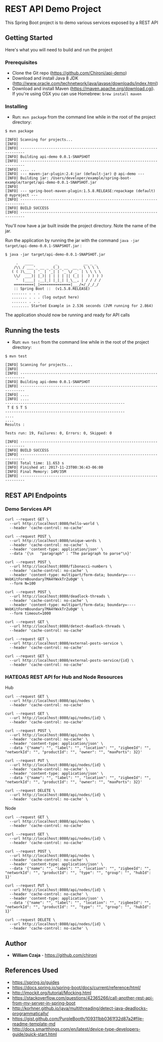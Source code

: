 # REST API Demo Project

This Spring Boot project is to demo various services exposed by a REST API

## Getting Started

Here's what you will need to build and run the project

### Prerequisites

* Clone the Git repo (https://github.com/Chironi/api-demo)
* Download and install Java 8 JDK (http://www.oracle.com/technetwork/java/javase/downloads/index.html)
* Download and install Maven (https://maven.apache.org/download.cgi). If you're using OSX you can use Homebrew: ```brew install maven```


### Installing

* Run: ```mvn package``` from the command line while in the root of the project directory:
```
$ mvn package

[INFO] Scanning for projects...
[INFO]
[INFO] ------------------------------------------------------------------------
[INFO] Building api-demo 0.0.1-SNAPSHOT
[INFO] ------------------------------------------------------------------------
[INFO] .... ..
[INFO] --- maven-jar-plugin:2.4:jar (default-jar) @ api-demo ---
[INFO] Building jar: /Users/developer/example/spring-boot-example/target/api-demo-0.0.1-SNAPSHOT.jar
[INFO]
[INFO] --- spring-boot-maven-plugin:1.5.8.RELEASE:repackage (default) @ myproject ---
[INFO] ------------------------------------------------------------------------
[INFO] BUILD SUCCESS
[INFO] ------------------------------------------------------------------------
```
You'll now have a jar built inside the project directory. Note the name of the jar.

Run the application by running the jar with the command ```java -jar target/api-demo-0.0.1-SNAPSHOT.jar``` :
 ```
 $ java -jar target/api-demo-0.0.1-SNAPSHOT.jar
    
      .   ____          _            __ _ _
     /\\ / ___'_ __ _ _(_)_ __  __ _ \ \ \ \
    ( ( )\___ | '_ | '_| | '_ \/ _` | \ \ \ \
     \\/  ___)| |_)| | | | | || (_| |  ) ) ) )
      '  |____| .__|_| |_|_| |_\__, | / / / /
     =========|_|==============|___/=/_/_/_/
     :: Spring Boot ::  (v1.5.8.RELEASE)
    ....... . . .
    ....... . . . (log output here)
    ....... . . .
    ........ Started Example in 2.536 seconds (JVM running for 2.864)
```

The application should now be running and ready for API calls

## Running the tests

* Run: ```mvn test``` from the command line while in the root of the project directory:
```
$ mvn test

[INFO] Scanning for projects...
[INFO]
[INFO] ------------------------------------------------------------------------
[INFO] Building api-demo 0.0.1-SNAPSHOT
[INFO] ------------------------------------------------------------------------
[INFO] ....
[INFO] ....
-------------------------------------------------------
 T E S T S
-------------------------------------------------------
....
....
Results :

Tests run: 19, Failures: 0, Errors: 0, Skipped: 0

[INFO] ------------------------------------------------------------------------
[INFO] BUILD SUCCESS
[INFO] ------------------------------------------------------------------------
[INFO] Total time: 11.653 s
[INFO] Finished at: 2017-11-23T00:36:43-06:00
[INFO] Final Memory: 14M/35M
[INFO] ------------------------------------------------------------------------
```

## REST API Endpoints

### Demo Services API

```
curl --request GET \
  --url http://localhost:8080/hello-world \
  --header 'cache-control: no-cache'
```

```
curl --request POST \
  --url http://localhost:8080/unique-words \
  --header 'cache-control: no-cache' \
  --header 'content-type: application/json' \
  --data '{\n	"paragraph" : "The paragraph to parse"\n}'
```

```
curl --request POST \
  --url http://localhost:8080/fibonacci-numbers \
  --header 'cache-control: no-cache' \
  --header 'content-type: multipart/form-data; boundary=----WebKitFormBoundary7MA4YWxkTrZu0gW' \
  --form N=100
```

```
curl --request POST \
  --url http://localhost:8080/deadlock-threads \
  --header 'cache-control: no-cache' \
  --header 'content-type: multipart/form-data; boundary=----WebKitFormBoundary7MA4YWxkTrZu0gW' \
  --form timeout=1000
```


```
curl --request GET \
  --url http://localhost:8080/detect-deadlock-threads \
  --header 'cache-control: no-cache'
```


```
curl --request GET \
  --url http://localhost:8080/external-posts-service \
  --header 'cache-control: no-cache'
```


```
curl --request GET \
  --url http://localhost:8080/external-posts-service/{id} \
  --header 'cache-control: no-cache'
```

### HATEOAS REST API for Hub and Node Resources

Hub
```
curl --request GET \
  --url http://localhost:8080/api/nodes \
  --header 'cache-control: no-cache'
```

```
curl --request GET \
  --url http://localhost:8080/api/nodes/{id} \
  --header 'cache-control: no-cache'
```

```
curl --request POST \
  --url http://localhost:8080/api/nodes \
  --header 'cache-control: no-cache' \
  --header 'content-type: application/json' \
  --data '{"name": "", "label": "", "location": "", "zigbeeId": "", "networkId": "", "productId": "", "owner": "", "maxPorts": 32}'
```

```
curl --request PUT \
  --url http://localhost:8080/api/nodes/{id} \
  --header 'cache-control: no-cache' \
  --header 'content-type: application/json' \
  --data '{"name": "", "label": "", "location": "", "zigbeeId": "", "networkId": "", "productId": "", "owner": "", "maxPorts": 32}'
```

```
curl --request DELETE \
  --url http://localhost:8080/api/nodes/{id} \
  --header 'cache-control: no-cache' \
```

Node
```
curl --request GET \
  --url http://localhost:8080/api/nodes \
  --header 'cache-control: no-cache'
```

```
curl --request GET \
  --url http://localhost:8080/api/nodes/{id} \
  --header 'cache-control: no-cache'
```

```
curl --request POST \
  --url http://localhost:8080/api/nodes \
  --header 'cache-control: no-cache' \
  --header 'content-type: application/json' \
  --data '{"name": "", "label": "", "location": "", "zigbeeId": "", "networkId": "", "productId": "", "type": "", "group": "", "hubId": 1}'
```

```
curl --request PUT \
  --url http://localhost:8080/api/nodes/{id} \
  --header 'cache-control: no-cache' \
  --header 'content-type: application/json' \
  --data '{"name": "", "label": "", "location": "", "zigbeeId": "", "networkId": "", "productId": "", "type": "", "group": "", "hubId": 1}'
```

```
curl --request DELETE \
  --url http://localhost:8080/api/nodes/{id} \
  --header 'cache-control: no-cache' \
```

## Author

* **William Czaja** - https://github.com/chironi

## References Used

* https://spring.io/guides
* https://docs.spring.io/spring-boot/docs/current/reference/html/
* http://jmockit.org/tutorial/Mocking.html
* https://stackoverflow.com/questions/42365266/call-another-rest-api-from-my-server-in-spring-boot
* http://korhner.github.io/java/multithreading/detect-java-deadlocks-programmatically/
* https://gist.github.com/PurpleBooth/109311bb0361f32d87a2#file-readme-template-md
* http://docs.smartthings.com/en/latest/device-type-developers-guide/quick-start.html